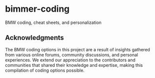 # bimmer-coding

BMW coding, cheat sheets, and personalization

## Acknowledgments

The BMW coding options in this project are a result of insights gathered from various online forums, community discussions, and personal experiences. 
We extend our appreciation to the contributors and communities that shared their knowledge and expertise, making this compilation of coding options possible.
